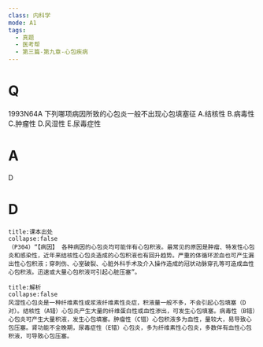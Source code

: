 ```yaml
---
class: 内科学
mode: A1
tags:
  - 真题
  - 医考帮
  - 第三篇-第九章-心包疾病
---
```


# Q
1993N64A 下列哪项病因所致的心包炎一般不出现心包填塞征
A.结核性
B.病毒性
C.肿瘤性
D.风湿性
E.尿毒症性

# A
D
# D
```ad-note
title:课本出处
collapse:false
（P304）“【病因】 各种病因的心包炎均可能伴有心包积液。最常见的原因是肿瘤、特发性心包炎和感染性，近年来结核性心包炎造成的心包积液也有回升趋势。严重的体循环淤血也可产生漏出性心包积液；穿刺伤、心室破裂、心脏外科手术及介入操作造成的冠状动脉穿孔等可造成血性心包积液。迅速或大量心包积液可引起心脏压塞”。
```

```ad-summary
title:解析
collapse:false
风湿性心包炎是一种纤维素性或浆液纤维素性炎症，积液量一般不多，不会引起心包填塞（D对）。结核性（A错）心包炎产生大量的纤维蛋白性或血性渗出，可发生心包填塞。病毒性（B错）心包炎可产生大量积液，发生心包填塞。肿瘤性（C错）心包积液多为血性，量较大，易导致心包压塞。肾功能不全晚期，尿毒症性（E错）心包炎，多为纤维素性心包炎，多数伴有血性心包积液，可导致心包压塞。
```


